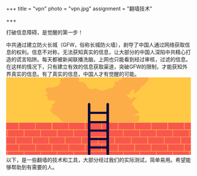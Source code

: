 +++
title = "vpn"
photo = "vpn.jpg"
assignment = "翻墙技术"

+++

打破信息障碍，是觉醒的第一步！

<!--more-->
中共通过建立防火长城（GFW，俗称长城防火墙），剥夺了中国人通过网络获取信息的权利。信息不对称，无法获知真实的信息，让大部分的中国人深陷中共精心打造的谎言陷阱。每天都被新闻联播洗脑，上网也只能看到经过审核，过滤的信息。在这样的情况下，只有建立有效的信息获取渠道，突破GFW的限制，才能获知外界真实的信息。有了真实的信息，中国人才有觉醒的可能。
![](https://raw.githubusercontent.com/guocdorg/guocdSitePicture/main/overgfw.png)
以下，是一些翻墙的技术和工具，大部分经过我们的实际测试，简单易用。希望能够帮助到有需要的人。

